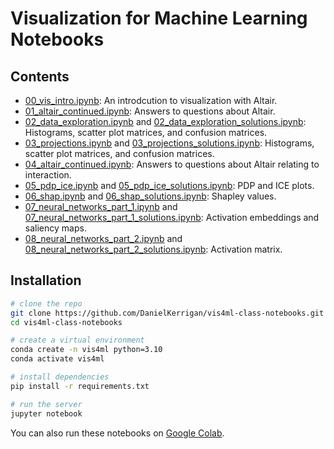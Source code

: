# Visualization for Machine Learning Notebooks

## Contents

- [00_vis_intro.ipynb](/00_vis_intro.ipynb): An introdcution to visualization with Altair.
- [01_altair_continued.ipynb](/01_altair_continued.ipynb): Answers to questions about Altair.
- [02_data_exploration.ipynb](/02_data_exploration.ipynb) and [02_data_exploration_solutions.ipynb](/02_data_exploration_solutions.ipynb): Histograms, scatter plot matrices, and confusion matrices.
- [03_projections.ipynb](/03_projections.ipynb) and [03_projections_solutions.ipynb](/03_projections_solutions.ipynb): Histograms, scatter plot matrices, and confusion matrices.
- [04_altair_continued.ipynb](/04_altair_continued.ipynb): Answers to questions about Altair relating to interaction.
- [05_pdp_ice.ipynb](/05_pdp_ice.ipynb) and [05_pdp_ice_solutions.ipynb](/05_pdp_ice_solutions.ipynb): PDP and ICE plots.
- [06_shap.ipynb](/06_shap.ipynb) and [06_shap_solutions.ipynb](/06_shap_solutions.ipynb): Shapley values.
- [07_neural_networks_part_1.ipynb](/07_neural_networks_part_1.ipynb) and [07_neural_networks_part_1_solutions.ipynb](/07_neural_networks_part_1_solutions.ipynb): Activation embeddings and saliency maps.
- [08_neural_networks_part_2.ipynb](/08_neural_networks_part_2.ipynb) and [08_neural_networks_part_2_solutions.ipynb](/08_neural_networks_part_2_solutions.ipynb): Activation matrix.

## Installation

```bash
# clone the repo
git clone https://github.com/DanielKerrigan/vis4ml-class-notebooks.git
cd vis4ml-class-notebooks

# create a virtual environment
conda create -n vis4ml python=3.10
conda activate vis4ml

# install dependencies
pip install -r requirements.txt

# run the server
jupyter notebook
```

You can also run these notebooks on [Google Colab](http://colab.research.google.com/github/DanielKerrigan/vis4ml-class-notebooks).
